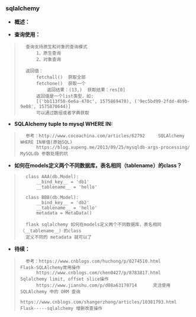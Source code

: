 ### sqlalchemy
- **概述：**
>
>
>
>

- **查询使用：**
>       查询支持原生和对象的查询模式
>           1、原生查询
>           2、对象查询
>
>       返回值：
>           fetchall()  获取全部
>           fetchone()  获取一个
>               返回结果：(13,)  获取结果：res[0]
>           返回值是一个list类型，如:
>           [('bb113f50-6e6a-470c', 1575869478), ('9ec5bd99-2fdd-4b9b-9e08', 1575870644)]
>           可以通过数组或者字典获取
>

- **SQLAlchemy tuple to mysql WHERE IN:**
>       参考：http://www.cocoachina.com/articles/62792     SQLAlchemy WHERE IN单值(原始SQL)
>           https://blog.xupeng.me/2013/09/25/mysqldb-args-processing/      MySQLdb 参数处理的坑
>

- **如何在models定义两个不同数据库，表名相同（__tablename__）的class？**
>       class AAA(db.Model):
>           __bind_key__ = 'db1'
>           __tablename__ = 'hello'
>
>       class BBB(db.Model):
>           __bind_key__ = 'db2'
>           __tablename__ = 'hello'
>           metadata = MetaData()
>
>       flask sqlalchemy 如何在models定义两个不同数据库，表名相同（__tablename__）的class
>       定义不同的 metadata 就可以了
>
>
>
>
>
>
>

- **待续：**
>       参考：https://www.cnblogs.com/huchong/p/8274510.html       Flask-SQLAlchemy常用操作
>           https://www.cnblogs.com/chen0427/p/8783817.html     Sqlalchemy limit, offset slice操作
>           https://www.jianshu.com/p/d08a63170714      灵活使用 SQLAlchemy 中的 ORM 查询
>           https://www.cnblogs.com/shangerzhong/articles/10381793.html     Flask-----sqlalchemy 增删改查操作
>
>
>
>
>
>
>
>
>
>
>
>
>
>
>
>
>
>
>
